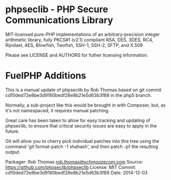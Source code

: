 # phpseclib - PHP Secure Communications Library

MIT-licensed pure-PHP implementations of an arbitrary-precision integer
arithmetic library, fully PKCS#1 (v2.1) compliant RSA, DES, 3DES, RC4, Rijndael,
AES, Blowfish, Twofish, SSH-1, SSH-2, SFTP, and X.509

Please see LICENSE and AUTHORS for futher licensing information.

# FuelPHP Additions
This is a manual update of phpseclib by Rob Thomas based on git commit 
cd10ded72e8be3d9160bedf28e8b21e5d63b3f89 in the php5 branch.

Normally, a sub-project like this would be brought in with Composer, but, as it's
not namespaced, it requires manual patching.

Great care has been taken to allow for easy tracking and updating of phpseclib,
to ensure that critical security issues are easy to apply in the future.  

Git will allow you to cherry pick individual patches into this tree using the
command 'git format-patch -1 shahash', and then patch -p1 the resulting output.

Packager: Rob Thomas <rob.thomas@schmoozecom.com>
Source: https://github.com/phpseclib/phpseclib
License: MIT
Commit: cd10ded72e8be3d9160bedf28e8b21e5d63b3f89
Date: 2014-12-03
